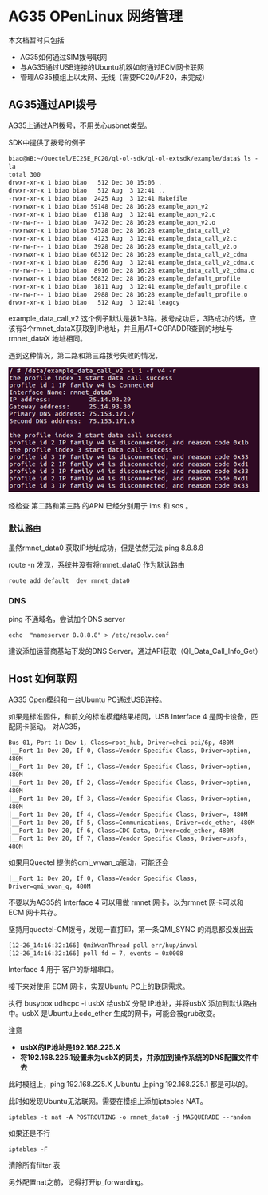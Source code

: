AG35 OPenLinux 网络管理
=======

本文档暂时只包括

- AG35如何通过SIM拨号联网
- 与AG35通过USB连接的Ubuntu机器如何通过ECM网卡联网
- 管理AG35模组上以太网、无线（需要FC20/AF20，未完成）


AG35通过API拨号
-----

AG35上通过API拨号，不用关心usbnet类型。

SDK中提供了拨号的例子

	biao@WB:~/Quectel/EC25E_FC20/ql-ol-sdk/ql-ol-extsdk/example/data$ ls -la
	total 300
	drwxr-xr-x 1 biao biao   512 Dec 30 15:06 .
	drwxr-xr-x 1 biao biao   512 Aug  3 12:41 ..
	-rwxr-xr-x 1 biao biao  2425 Aug  3 12:41 Makefile
	-rwxrwxr-x 1 biao biao 59148 Dec 28 16:28 example_apn_v2
	-rwxr-xr-x 1 biao biao  6118 Aug  3 12:41 example_apn_v2.c
	-rw-rw-r-- 1 biao biao  7472 Dec 28 16:28 example_apn_v2.o
	-rwxrwxr-x 1 biao biao 57528 Dec 28 16:28 example_data_call_v2
	-rwxr-xr-x 1 biao biao  4123 Aug  3 12:41 example_data_call_v2.c
	-rw-rw-r-- 1 biao biao  3928 Dec 28 16:28 example_data_call_v2.o
	-rwxrwxr-x 1 biao biao 60312 Dec 28 16:28 example_data_call_v2_cdma
	-rwxr-xr-x 1 biao biao  8256 Aug  3 12:41 example_data_call_v2_cdma.c
	-rw-rw-r-- 1 biao biao  8916 Dec 28 16:28 example_data_call_v2_cdma.o
	-rwxrwxr-x 1 biao biao 56832 Dec 28 16:28 example_default_profile
	-rwxr-xr-x 1 biao biao  1811 Aug  3 12:41 example_default_profile.c
	-rw-rw-r-- 1 biao biao  2988 Dec 28 16:28 example_default_profile.o
	drwxr-xr-x 1 biao biao   512 Aug  3 12:41 leagcy

example_data_call_v2 这个例子默认是拨1-3路。拨号成功后，3路成功的话，应该有3个rmnet_dataX获取到IP地址，并且用AT+CGPADDR查到的地址与 rmnet_dataX 地址相同。

遇到这种情况，第二路和第三路拨号失败的情况，

![](rmnetdatacall.png)

经检查 第二路和第三路 的APN 已经分别用于 ims 和 sos 。

### 默认路由 ###

虽然rmnet_data0 获取IP地址成功，但是依然无法 ping 8.8.8.8 

route -n 发现，系统并没有将rmnet_data0 作为默认路由

	route add default  dev rmnet_data0

### DNS ###

ping 不通域名，尝试加个DNS server

	echo  "nameserver 8.8.8.8" > /etc/resolv.conf 

建议添加运营商基站下发的DNS Server。通过API获取（Ql_Data_Call_Info_Get）


Host 如何联网
-----

AG35 Open模组和一台Ubuntu PC通过USB连接。

如果是标准固件，和前文的标准模组结果相同，USB Interface 4 是网卡设备，匹配网卡驱动。
对AG35，

	Bus 01, Port 1: Dev 1, Class=root_hub, Driver=ehci-pci/6p, 480M
	|__Port 1: Dev 20, If 0, Class=Vendor Specific Class, Driver=option, 480M
	|__Port 1: Dev 20, If 1, Class=Vendor Specific Class, Driver=option, 480M
	|__Port 1: Dev 20, If 2, Class=Vendor Specific Class, Driver=option, 480M
	|__Port 1: Dev 20, If 3, Class=Vendor Specific Class, Driver=option, 480M
	|__Port 1: Dev 20, If 4, Class=Vendor Specific Class, Driver=, 480M
	|__Port 1: Dev 20, If 5, Class=Communications, Driver=cdc_ether, 480M
	|__Port 1: Dev 20, If 6, Class=CDC Data, Driver=cdc_ether, 480M
	|__Port 1: Dev 20, If 7, Class=Vendor Specific Class, Driver=usbfs, 480M

如果用Quectel 提供的qmi_wwan_q驱动，可能还会

	|__Port 1: Dev 20, If 0, Class=Vendor Specific Class, Driver=qmi_wwan_q, 480M

不要以为AG35的 Interface 4 可以用做 rmnet 网卡，以为rmnet 网卡可以和 ECM 网卡共存。

坚持用quectel-CM拨号，发现一直打印，第一条QMI_SYNC 的消息都没发出去

	[12-26_14:16:32:166] QmiWwanThread poll err/hup/inval
	[12-26_14:16:32:166] poll fd = 7, events = 0x0008

Interface 4 用于 客户的新增串口。

接下来对使用 ECM 网卡，实现Ubuntu PC上的联网需求。

执行 busybox udhcpc -i usbX 给usbX 分配 IP地址，并将usbX 添加到默认路由中。usbX 是Ubuntu上cdc_ether 生成的网卡，可能会被grub改变。

注意

- **usbX的IP地址是192.168.225.X**
- **将192.168.225.1设置未为usbX的网关，并添加到操作系统的DNS配置文件中去**

此时模组上，ping 192.168.225.X ,Ubuntu 上ping 192.168.225.1 都是可以的。

此时如发现Ubuntu无法联网。需要在模组上添加iptables NAT。

	iptables -t nat -A POSTROUTING -o rmnet_data0 -j MASQUERADE --random

如果还是不行

	iptables -F 

清除所有filter 表

另外配置nat之前，记得打开ip_forwarding。
